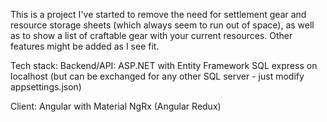 This is a project I've started to remove the need for settlement gear and resource storage sheets (which always seem to run out of space), as well as to show a list of craftable gear with your current resources.
Other features might be added as I see fit.

Tech stack:
Backend/API:
ASP.NET with Entity Framework
SQL express on localhost (but can be exchanged for any other SQL server - just modify appsettings.json)

Client:
Angular with Material
NgRx (Angular Redux)
